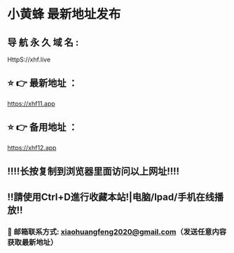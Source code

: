 # 小黄蜂 最新地址发布 
##  导 航 永 久 域 名  :
 HttpS://xhf.live
## ⭐️ 👉 最新地址 ：
 https://xhf11.app
## ⭐️ 👉 备用地址 ：
 https://xhf12.app 
## ‼️‼️长按复制到浏览器里面访问以上网址‼️‼️
## ‼️請使用Ctrl+D進行收藏本站!|电脑/Ipad/手机在线播放‼️
### 📧 邮箱联系方式: xiaohuangfeng2020@gmail.com（发送任意内容获取最新地址）
